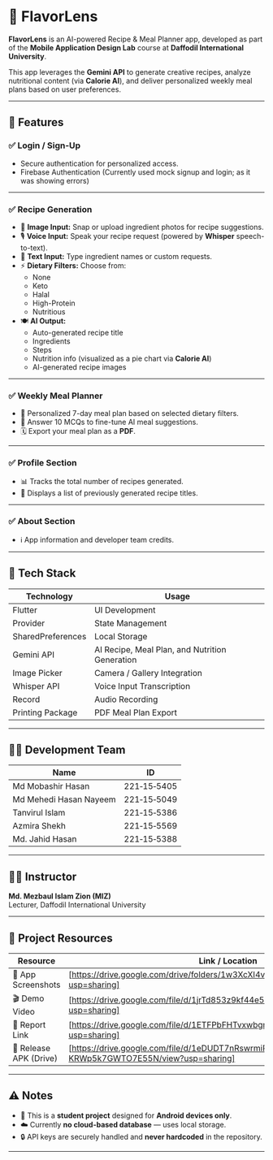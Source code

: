 # 🍳 FlavorLens

**FlavorLens** is an AI-powered Recipe & Meal Planner app, developed as part of the **Mobile Application Design Lab** course at **Daffodil International University**.

This app leverages the **Gemini API** to generate creative recipes, analyze nutritional content (via **Calorie AI**), and deliver personalized weekly meal plans based on user preferences.

---

## 🚀 Features

### ✅ Login / Sign-Up
- Secure authentication for personalized access.
- Firebase Authentication (Currently used mock signup and login; as it was showing errors)

---

### ✅ Recipe Generation
- 📸 **Image Input:** Snap or upload ingredient photos for recipe suggestions.
- 🎙️ **Voice Input:** Speak your recipe request (powered by **Whisper** speech-to-text).
- 💬 **Text Input:** Type ingredient names or custom requests.
- ⚡ **Dietary Filters:** Choose from:
  - None
  - Keto
  - Halal
  - High-Protein
  - Nutritious
- 🍽️ **AI Output:**
  - Auto-generated recipe title
  - Ingredients
  - Steps
  - Nutrition info (visualized as a pie chart via **Calorie AI**)
  - AI-generated recipe images

---

### ✅ Weekly Meal Planner
- 🎯 Personalized 7-day meal plan based on selected dietary filters.
- 🧠 Answer 10 MCQs to fine-tune AI meal suggestions.
- 🗓️ Export your meal plan as a **PDF**.

---

### ✅ Profile Section
- 📊 Tracks the total number of recipes generated.
- 📝 Displays a list of previously generated recipe titles.

---

### ✅ About Section
- ℹ️ App information and developer team credits.

---

## 🧠 Tech Stack

| Technology           | Usage                                      |
|-----------------------|--------------------------------------------|
| Flutter               | UI Development                            |
| Provider              | State Management                          |
| SharedPreferences     | Local Storage                             |
| Gemini API            | AI Recipe, Meal Plan, and Nutrition Generation |
| Image Picker          | Camera / Gallery Integration              |
| Whisper API           | Voice Input Transcription                 |
| Record                | Audio Recording                           |
| Printing Package      | PDF Meal Plan Export                      |

---

## 👨‍💻 Development Team

| Name                     | ID            |
|---------------------------|---------------|
| Md Mobashir Hasan         | 221‑15‑5405   |
| Md Mehedi Hasan Nayeem    | 221‑15‑5049   |
| Tanvirul Islam            | 221‑15‑5386   |
| Azmira Shekh              | 221‑15‑5569   |
| Md. Jahid Hasan           | 221‑15‑5388   |

---

## 🧑‍🏫 Instructor

**Md. Mezbaul Islam Zion (MIZ)**  
Lecturer, Daffodil International University

---

## 📂 Project Resources

| Resource                 | Link / Location                     |
|---------------------------|-------------------------------------|
| 📸 App Screenshots        | [https://drive.google.com/drive/folders/1w3XcXI4vGRqAldWyJHheLgIxmbOXx2lC?usp=sharing]     |
| 🎬 Demo Video             | [https://drive.google.com/file/d/1jrTd853z9kf44e5Unitqcu_cyEe4J0aI/view?usp=sharing] |
| 📄 Report Link            | [https://drive.google.com/file/d/1ETFPbFHTvxwbgmsNH08AuIZc5_T-78l5/view?usp=sharing]              |
| 🔗 Release APK (Drive)    | [https://drive.google.com/file/d/1eDUDT7nRswrmiRH-KRWp5k7GWTO7E55N/view?usp=sharing]      |

---

## ⚠️ Notes

- 🎯 This is a **student project** designed for **Android devices only**.
- ☁️ Currently **no cloud-based database** — uses local storage.
- 🔒 API keys are securely handled and **never hardcoded** in the repository.

---


